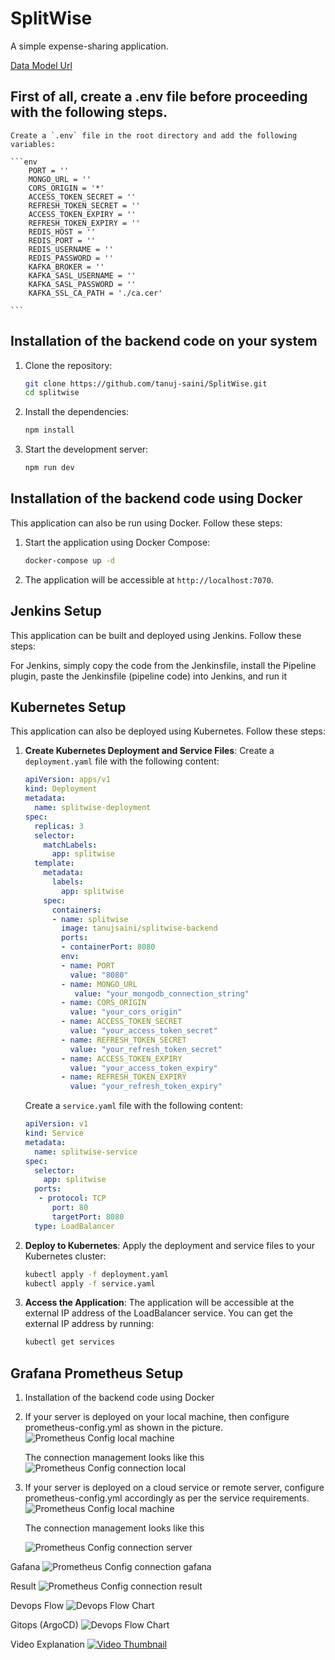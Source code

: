 # SplitWise

A simple expense-sharing application.
 
[Data Model Url](https://app.eraser.io/workspace/QKu3NISCsFuqermI9WPX?origin=share)
 
## First of all, create a .env file before proceeding with the following steps.
    Create a `.env` file in the root directory and add the following variables:

    ```env
        PORT = ''
        MONGO_URL = ''
        CORS_ORIGIN = '*'
        ACCESS_TOKEN_SECRET = ''
        REFRESH_TOKEN_SECRET = ''
        ACCESS_TOKEN_EXPIRY = ''
        REFRESH_TOKEN_EXPIRY = ''
        REDIS_HOST = ''
        REDIS_PORT = ''
        REDIS_USERNAME = ''
        REDIS_PASSWORD = ''
        KAFKA_BROKER = ''
        KAFKA_SASL_USERNAME = ''
        KAFKA_SASL_PASSWORD = ''
        KAFKA_SSL_CA_PATH = './ca.cer'

    ```


## Installation of the backend code on your system

1. Clone the repository:

    ```sh
    git clone https://github.com/tanuj-saini/SplitWise.git
    cd splitwise
    ```

2. Install the dependencies:

    ```sh
    npm install
    ```



3. Start the development server:

    ```sh
    npm run dev
    ```

## Installation of the backend code using Docker

This application can also be run using Docker. Follow these steps:

1. Start the application using Docker Compose:

    ```sh
    docker-compose up -d
    ```

2. The application will be accessible at `http://localhost:7070`.

## Jenkins Setup

This application can be built and deployed using Jenkins. Follow these steps:

For Jenkins, simply copy the code from the Jenkinsfile, install the Pipeline plugin, paste the Jenkinsfile (pipeline code) into Jenkins, and run it
    
## Kubernetes Setup

This application can also be deployed using Kubernetes. Follow these steps:

1. **Create Kubernetes Deployment and Service Files**:
    Create a `deployment.yaml` file with the following content:

    ```yaml
    apiVersion: apps/v1
    kind: Deployment
    metadata:
      name: splitwise-deployment
    spec:
      replicas: 3
      selector:
        matchLabels:
          app: splitwise
      template:
        metadata:
          labels:
            app: splitwise
        spec:
          containers:
          - name: splitwise
            image: tanujsaini/splitwise-backend
            ports:
            - containerPort: 8080
            env:
            - name: PORT
              value: "8080"
            - name: MONGO_URL
               value: "your_mongodb_connection_string"
            - name: CORS_ORIGIN
              value: "your_cors_origin"
            - name: ACCESS_TOKEN_SECRET
              value: "your_access_token_secret"
            - name: REFRESH_TOKEN_SECRET
              value: "your_refresh_token_secret"
            - name: ACCESS_TOKEN_EXPIRY
              value: "your_access_token_expiry"
            - name: REFRESH_TOKEN_EXPIRY
              value: "your_refresh_token_expiry"
    ```

    Create a `service.yaml` file with the following content:

    ```yaml
    apiVersion: v1
    kind: Service
    metadata:
      name: splitwise-service
    spec:
      selector:
        app: splitwise
      ports:
       - protocol: TCP
          port: 80
          targetPort: 8080
      type: LoadBalancer
    ```
2. **Deploy to Kubernetes**:
    Apply the deployment and service files to your Kubernetes cluster:

    ```sh
    kubectl apply -f deployment.yaml
    kubectl apply -f service.yaml
    ```

3. **Access the Application**:
    The application will be accessible at the external IP address of the LoadBalancer service. You can get the external IP address by running:

    ```sh
    kubectl get services
    ```

## Grafana Prometheus Setup
1.  Installation of the backend code using Docker

2.  If your server is deployed on your local machine, then configure prometheus-config.yml as shown in the picture.
    ![Prometheus Config local machine](images/prometheus-config-local-machine.png)

    The connection management looks like this
    ![Prometheus Config connection local](images/Connection-local.png)


3.  If your server is deployed on a cloud service or remote server, configure prometheus-config.yml accordingly as per the service requirements.
    ![Prometheus Config local machine](images/prometheus-config-server.png)

    The connection management looks like this
  
    ![Prometheus Config connection server](images/connection-server.png)


Gafana
![Prometheus Config connection gafana](images/Connection-gafana.png)


Result
![Prometheus Config connection result](images/result.png)

Devops Flow
![Devops Flow Chart](images/devops.jpg)

Gitops (ArgoCD)
![Devops Flow Chart](images/argo.jpg)

Video Explanation
[![Video Thumbnail](https://drive.google.com/uc?id=1kL1ubBBpYVBlTLAWaH8aHBSj-pAV2S_H)](https://drive.google.com/file/d/1kL1ubBBpYVBlTLAWaH8aHBSj-pAV2S_H/view)

